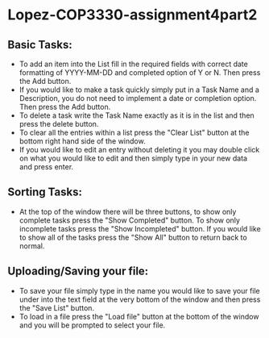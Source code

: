 # Lopez-COP3330-assignment4part2
## Basic Tasks:
+ To add an item into the List fill in the required fields with correct date formatting of YYYY-MM-DD and completed option of Y or N. Then press the Add button.
+ If you would like to make a task quickly simply put in a Task Name and a Description, you do not need to implement a date or completion option. Then press the Add button.
+ To delete a task write the Task Name exactly as it is in the list and then press the delete button.
+ To clear all the entries within a list press the "Clear List" button at the bottom right hand side of the window.
+ If you would like to edit an entry without deleting it you may double click on what you would like to edit and then simply type in your new data and press enter.

## Sorting Tasks:
+ At the top of the window there will be three buttons, to show only complete tasks press the "Show Completed" button. To show only incomplete tasks press the "Show Incompleted" button. If you would like to show all of the tasks press the "Show All" button to return back to normal.

## Uploading/Saving your file:
+ To save your file simply type in the name you would like to save your file under into the text field at the very bottom of the window and then press the "Save List" button.
+ To load in a file press the "Load file" button at the bottom of the window and you will be prompted to select your file.

